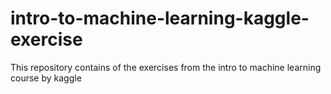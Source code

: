 # intro-to-machine-learning-kaggle-exercise
This repository contains of the exercises from the intro to machine learning course by kaggle
